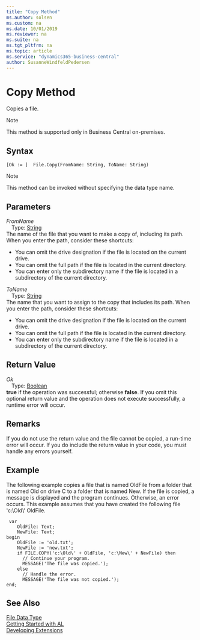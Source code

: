 ```yaml
---
title: "Copy Method"
ms.author: solsen
ms.custom: na
ms.date: 10/01/2019
ms.reviewer: na
ms.suite: na
ms.tgt_pltfrm: na
ms.topic: article
ms.service: "dynamics365-business-central"
author: SusanneWindfeldPedersen
---
```

[//]: # (START>DO_NOT_EDIT)
[//]: # (IMPORTANT:Do not edit any of the content between here and the END>DO_NOT_EDIT.)
[//]: # (Any modifications should be made in the .xml files in the ModernDev repo.)
# Copy Method
Copies a file.

> [!NOTE]
> This method is supported only in Business Central on-premises.

## Syntax
```
[Ok := ]  File.Copy(FromName: String, ToName: String)
```
> [!NOTE]  
> This method can be invoked without specifying the data type name.  
## Parameters
*FromName*  
&emsp;Type: [String](../string/string-data-type.md)  
The name of the file that you want to make a copy of, including its path. When you enter the path, consider these shortcuts:
-   You can omit the drive designation if the file is located on the current drive.
-   You can omit the full path if the file is located in the current directory.
-   You can enter only the subdirectory name if the file is located in a subdirectory of the current directory.
          
*ToName*  
&emsp;Type: [String](../string/string-data-type.md)  
The name that you want to assign to the copy that includes its path. When you enter the path, consider these shortcuts:
-   You can omit the drive designation if the file is located on the current drive.
-   You can omit the full path if the file is located in the current directory.
-   You can enter only the subdirectory name if the file is located in a subdirectory of the current directory.
          


## Return Value
*Ok*  
&emsp;Type: [Boolean](../boolean/boolean-data-type.md)  
**true** if the operation was successful; otherwise **false**.  If you omit this optional return value and the operation does not execute successfully, a runtime error will occur.    


[//]: # (IMPORTANT: END>DO_NOT_EDIT)

## Remarks  
 If you do not use the return value and the file cannot be copied, a run-time error will occur. If you do include the return value in your code, you must handle any errors yourself.  
  
## Example  
 The following example copies a file that is named OldFile from a folder that is named Old on drive C to a folder that is named New. If the file is copied, a message is displayed and the program continues. Otherwise, an error occurs. This example assumes that you have created the following file 'c:\\Old\\' OldFile.  

```
 var
    OldFile: Text;
    NewFile: Text;
begin
    OldFile := 'old.txt';  
    NewFile := 'new.txt';  
    if FILE.COPY('c:\Old\' + OldFile, 'c:\New\' + NewFile) then  
      // Continue your program.  
      MESSAGE('The file was copied.');  
    else  
      // Handle the error.  
      MESSAGE('The file was not copied.');  
end;
```  
  

## See Also
[File Data Type](file-data-type.md)  
[Getting Started with AL](../../devenv-get-started.md)  
[Developing Extensions](../../devenv-dev-overview.md)